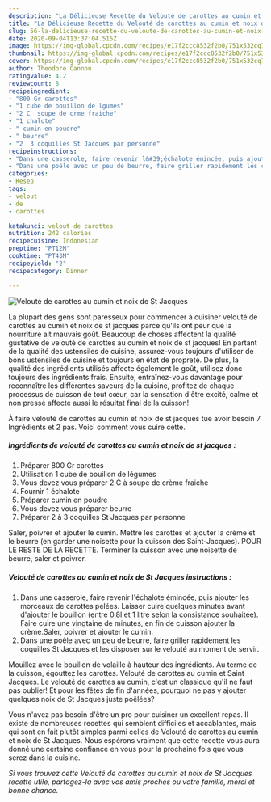 ```yaml
---
description: "La Délicieuse Recette du Velouté de carottes au cumin et noix de St Jacques"
title: "La Délicieuse Recette du Velouté de carottes au cumin et noix de St Jacques"
slug: 56-la-delicieuse-recette-du-veloute-de-carottes-au-cumin-et-noix-de-st-jacques
date: 2020-09-04T13:37:04.515Z
image: https://img-global.cpcdn.com/recipes/e17f2ccc8532f2b0/751x532cq70/veloute-de-carottes-au-cumin-et-noix-de-st-jacques-photo-principale-de-la-recette.jpg
thumbnail: https://img-global.cpcdn.com/recipes/e17f2ccc8532f2b0/751x532cq70/veloute-de-carottes-au-cumin-et-noix-de-st-jacques-photo-principale-de-la-recette.jpg
cover: https://img-global.cpcdn.com/recipes/e17f2ccc8532f2b0/751x532cq70/veloute-de-carottes-au-cumin-et-noix-de-st-jacques-photo-principale-de-la-recette.jpg
author: Theodore Cannon
ratingvalue: 4.2
reviewcount: 8
recipeingredient:
- "800 Gr carottes"
- "1 cube de bouillon de lgumes"
- "2 C  soupe de crme fraiche"
- "1 chalote"
- " cumin en poudre"
- " beurre"
- "2  3 coquilles St Jacques par personne"
recipeinstructions:
- "Dans une casserole, faire revenir l&#39;échalote émincée, puis ajouter les morceaux de carottes pelées. Laisser cuire quelques minutes avant d&#39;ajouter le bouillon (entre 0,8l et 1 litre selon la consistance souhaitée). Faire cuire une vingtaine de minutes, en fin de cuisson ajouter la crème.Saler, poivrer et ajouter le cumin."
- "Dans une poêle avec un peu de beurre, faire griller rapidement les coquilles St Jacques et les disposer sur le velouté au moment de servir."
categories:
- Resep
tags:
- velout
- de
- carottes

katakunci: velout de carottes 
nutrition: 242 calories
recipecuisine: Indonesian
preptime: "PT12M"
cooktime: "PT43M"
recipeyield: "2"
recipecategory: Dinner

---
```



![Velouté de carottes au cumin et noix de St Jacques](https://img-global.cpcdn.com/recipes/e17f2ccc8532f2b0/751x532cq70/veloute-de-carottes-au-cumin-et-noix-de-st-jacques-photo-principale-de-la-recette.jpg)

La plupart des gens sont paresseux pour commencer à cuisiner velouté de carottes au cumin et noix de st jacques parce qu'ils ont peur que la nourriture ait mauvais goût. Beaucoup de choses affectent la qualité gustative de velouté de carottes au cumin et noix de st jacques! En partant de la qualité des ustensiles de cuisine, assurez-vous toujours d'utiliser de bons ustensiles de cuisine et toujours en état de propreté. De plus, la qualité des ingrédients utilisés affecte également le goût, utilisez donc toujours des ingrédients frais. Ensuite, entraînez-vous davantage pour reconnaître les différentes saveurs de la cuisine, profitez de chaque processus de cuisson de tout cœur, car la sensation d'être excité, calme et non pressé affecte aussi le résultat final de la cuisson!

<!--inarticleads1-->

À faire velouté de carottes au cumin et noix de st jacques tue avoir besoin 7 Ingrédients et 2 pas. Voici comment vous cuire cette.

##### Ingrédients de velouté de carottes au cumin et noix de st jacques :

1. Préparer 800 Gr carottes
1. Utilisation 1 cube de bouillon de légumes
1. Vous devez vous préparer 2 C à soupe de crème fraiche
1. Fournir 1 échalote
1. Préparer  cumin en poudre
1. Vous devez vous préparer  beurre
1. Préparer 2 à 3 coquilles St Jacques par personne


Saler, poivrer et ajouter le cumin. Mettre les carottes et ajouter la crème et le beurre (en garder une noisette pour la cuisson des Saint-Jacques). POUR LE RESTE DE LA RECETTE. Terminer la cuisson avec une noisette de beurre, saler et poivrer. 

<!--inarticleads2-->

##### Velouté de carottes au cumin et noix de St Jacques instructions :

1. Dans une casserole, faire revenir l&#39;échalote émincée, puis ajouter les morceaux de carottes pelées. Laisser cuire quelques minutes avant d&#39;ajouter le bouillon (entre 0,8l et 1 litre selon la consistance souhaitée). Faire cuire une vingtaine de minutes, en fin de cuisson ajouter la crème.Saler, poivrer et ajouter le cumin.
1. Dans une poêle avec un peu de beurre, faire griller rapidement les coquilles St Jacques et les disposer sur le velouté au moment de servir.


Mouillez avec le bouillon de volaille à hauteur des ingrédients. Au terme de la cuisson, égouttez les carottes. Velouté de carottes au cumin et Saint Jacques. Le velouté de carottes au cumin, c&#39;est un classique qu&#39;il ne faut pas oublier! Et pour les fêtes de fin d&#39;années, pourquoi ne pas y ajouter quelques noix de St Jacques juste poêlées? 

<!--inarticleads1-->

<p>
Vous n'avez pas besoin d'être un pro pour cuisiner un excellent repas. Il existe de nombreuses recettes qui semblent difficiles et accablantes, mais qui sont en fait plutôt simples parmi celles de Velouté de carottes au cumin et noix de St Jacques. Nous espérons vraiment que cette recette vous aura donné une certaine confiance en vous pour la prochaine fois que vous serez dans la cuisine.
</p>

<p>
<i>Si vous trouvez cette Velouté de carottes au cumin et noix de St Jacques recette utile, partagez-la avec vos amis proches ou votre famille, merci et bonne chance.</i>
</p>
